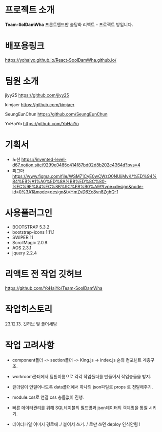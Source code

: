 # 프로젝트 소개
**Team-SolDamWha**
프론트엔드반 술담화 리액트 - 프로젝트 방입니다.

# 배포용링크
https://yohaiyo.github.io/React-SoolDamWha.github.io/

# 팀원 소개

jiyy25
https://github.com/jiyy25

kimjaer
https://github.com/kimjaer

SeungEunChun
https://github.com/SeungEunChun

YoHaiYo
https://github.com/YoHaiYo

# 기획서 
- 노션
https://invented-level-d67.notion.site/9299e0485c414f87bd02d8b202c4364d?pvs=4
- 피그마
https://www.figma.com/file/WSM71CyE0wCWzO0NUIjMvK/%ED%94%84%EB%A1%A0%ED%8A%B8%ED%8C%80-%EC%9E%84%EC%8B%9C%EB%B0%A9!?type=design&node-id=0%3A1&mode=design&t=HmZvD6Zc8vn8ZghQ-1 


# 사용플러그인
- BOOTSTRAP 5.3.2
- bootstrap-icons 1.11.1
- SWIPER 11
- ScrollMagic 2.0.8
- AOS 2.3.1
- jquery 2.2.4


# 리액트 전 작업 깃허브
https://github.com/YoHaiYo/Team-SoolDamWha

# 작업히스토리
23.12.13. 깃허브 및 폴더세팅

# 작업 고려사항
- component폴더 -> section폴더 -> King.js -> index.js 순의 컴포넌트 계층구조.

- workroom폴더에서 팀원이름으로 각각 작업폴더를 만들어서 작업충돌을 방지.

- 랜더링이 안일어나도록 data폴더에서 하나의 json파일로 props 로 전달해주기.

- module.css로 연결 css 충돌없이 진행.

- 빠른 데이터관리를 위해 SQL테이블의 필드명과 json데이터의 객체명을 통일 시키기.

- 데이터파일 이미지 경로에 ./ 붙여서 쓰기. / 로만 쓰면 deploy 인식안됨 ! 